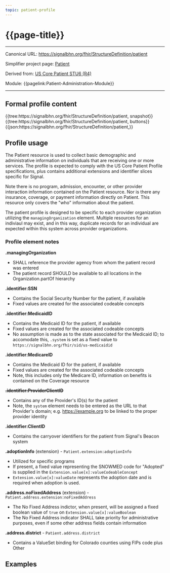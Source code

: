 ```yaml
---
topic: patient-profile
---
```


# {{page-title}}

---

Canonical URL: https://signalbhn.org/fhir/StructureDefinition/patient

Simplifier project page: [Patient](https://simplifier.net/signal-mso-fhir-profiles/patientprofile)

Derived from: [US Core Patient STU6 (R4)](https://hl7.org/fhir/us/core/StructureDefinition-us-core-patient.html)

Module:  {{pagelink:Patient-Administration-Module}}

---

## Formal profile content
<tabs>
	<tab title="Tree snapshot">
		{{tree:https://signalbhn.org/fhir/StructureDefinition/patient, snapshot}}
	</tab>
	<tab title="Tree, diff/hybrid/snapshot">
		{{tree:https://signalbhn.org/fhir/StructureDefinition/patient, buttons}}
	</tab>
	<tab title="JSON">
		{{json:https://signalbhn.org/fhir/StructureDefinition/patient,}}
	</tab>
</tabs>

## Profile usage

The Patient resource is used to collect basic demographic and administrative information on individuals that are receiving one or more services. The profile is expected to comply with the US Core Patient Profile specifications, plus contains additional extensions and identifier slices specific for Signal.

Note there is no program, admission, encounter, or other provider interaction information contained on the Patient resource.  Nor is there any insurance, coverage, or payment information directly on Patient.  This resource only covers the "who" information about the patient.

The patient profile is designed to be specific to each provider organization utilizing the `managingOrganization` element. Multiple resources for an indiviaul may exist, and in this way, duplicate records for an individual are expected within this system across provider organizations.

### Profile element notes

**.managingOrganization**
- SHALL reference the provider agency from whom the patient record was entered
- The patient record SHOULD be available to all locations in the Organization.partOf hierarchy

**.identifier:SSN**
- Contains the Social Security Number for the patient, if available
- Fixed values are created for the associated codeable concepts

**.identifier:MedicaidID**
- Contains the Medicaid ID for the patient, if available
- Fixed values are created for the associated codeable concepts
- No assumption is made as to the state associated for the Medicaid ID; to accomodate this, `.system` is set as a fixed value to `https://signalbhn.org/fhir/sid/us-medicaidid`

**.identifier:MedicareID**
- Contains the Medicaid ID for the patient, if available
- Fixed values are created for the associated codeable concepts
- Note, this includes only the Medicare ID, information on benefits is contained on the Coverage resource

~~**.identifier:ProviderClientID**~~
- Contains any of the Provider's ID(s) for the patient
- Note, the `system` element needs to be entered as the URL to that Provider's domain; e.g. https://example.org to be linked to the proper provider identity

**.identifier:ClientID**
- Contains the carryover identifiers for the patient from Signal's Beacon system

**.adoptionInfo** (extension) - `Patient.extension:adoptionInfo`
- Utilized for specific programs
- If present, a fixed value representing the SNOWMED code for "Adopted" is supplied in the `Extension.value[x]:valueCodeableConcept`
- `Extension.value[x]:valueDate` represents the adoption date and is required when adoption is used.

**.address.noFixedAddress** (extension) - `Patient.address.extension:noFixedAddress`
- The No Fixed Address indictor, when present, will be assigned a fixed boolean value of `true` on `Extension.value[x]:valueBoolean`
- The No Fixed Address indicator SHALL take priority for administrative purposes, even if some other address fields contain information

**.address.district** - `Patient.address.district`
- Contains a ValueSet binding for Colorado counties using FIPs code plus Other

## Examples

